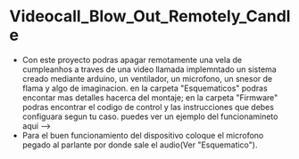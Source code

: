 # Videocall_Blow_Out_Remotely_Candle
* Con este proyecto podras apagar remotamente una vela de cumpleanhos a traves de una video llamada implemntado un sistema creado mediante arduino, un ventilador, un microfono, un snesor de flama y algo de imaginacion. en la carpeta "Esquematicos" podras encontar mas detalles hacerca del montaje; en la carpeta "Firmware" podras encontrar el codigo de control y las instrucciones que debes configuara segun tu caso. puedes ver un ejemplo del funcionamineto aqui -->
* Para el buen funcionamiento del dispositivo coloque el microfono pegado al parlante por donde sale el audio(Ver "Esquematico"). 
